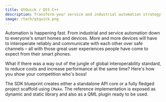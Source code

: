 ```yaml
---
title: QtQuick / Qt5 C++
description: Transform your service and industrial automation strategy
image: /tech/qtquick.png
---
```


Automation is happening fast. From industrial and service automation down to everyone's smart homes and devices. More and more devices will have to interoperate reliably and communicate with each other over safe channels – all with those great user experiences people have come to expect from their smart phones.

What if there was a way out of the jungle of global interoperability standard, to reduce costs and increase performance at the same time? Here's how you show your competition who's boss!

The SDK blueprint creates either a standalone API core or a fully fledged project scaffold using `CMake`. The reference implementation is exposed as dynamic and static library and also as a QML plugin ready to be used.


